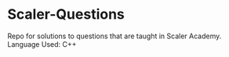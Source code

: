 # Scaler-Questions
Repo for solutions to questions that are taught in Scaler Academy.
Language Used: C++
